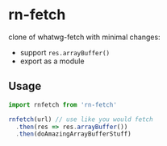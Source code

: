 # rn-fetch

clone of whatwg-fetch with minimal changes:
- support `res.arrayBuffer()`
- export as a module

## Usage

```js
import rnfetch from 'rn-fetch'

rnfetch(url) // use like you would fetch
  .then(res => res.arrayBuffer())
  .then(doAmazingArrayBufferStuff)
```
